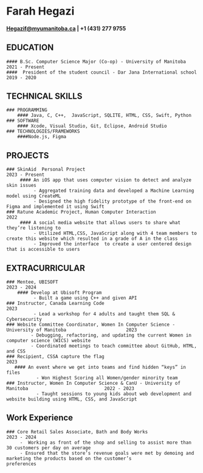 # Farah Hegazi 
#### Hegazif@myumanitoba.ca | +1 (431) 277 9755
## **EDUCATION** 

    #### B.Sc. Computer Science Major (Co-op) - University of Manitoba					             2021 - Present
    ####  President of the student council - Dar Jana International school 				             2019 - 2020 

## **TECHNICAL SKILLS** 
    ### PROGRAMMING 
        #### Java, C, C++,  JavaScript, SQLITE, HTML, CSS, Swift, Python
    ### SOFTWARE 
        #### Xcode, Visual Studio, Git, Eclipse, Android Studio
    ### TECHNOLOGIES/FRAMEWORKS 
        ####Node.js, Figma

## **PROJECTS**
    ### SkinAid  Personal Project									                                             2023 - Present 
         #### An iOS app that uses computer vision to detect and analyze skin issues 
              - Aggregated training data and developed a Machine Learning model using CreateML 
              - Designed the high fidelity prototype of the front-end on Figma and implemented it using Swift 
    ### Ratune Academic Project, Human Computer Interaction	                                                                                              2022 
         #### A social media website that allows users to share what they’re listening to					
              - Utilized HTML,CSS, JavaScript along with 4 team members to create this website which resulted in a grade of A in the class
              - Improved the interface  to create a user centered design that is accessible to users

## **EXTRACURRICULAR**

    ### Mentee, UBISOFT  	  											                                               2023 - 2024
        #### Develop at Ubisoft Program											              
              - Built a game using C++ and given API
    ### Instructor, Canada Learning Code 											                                           2023
              - Lead a workshop for 4 adults and taught them SQL & Cybersecurity
    ### Website Committee Coordinator, Women In Computer Science - University of Manitoba			           2023 
             - Debugging, refactoring, and updating the current Women in computer science (WICS) website
             - Coordinated meetings to teach committee about GitHub, HTML, and CSS 
    ### Recipient, CSSA capture the flag    											                                        2023
       #### An event where we get into teams and find hidden “keys” in files 				
               - Won Highest Scoring all Women/gender minority team 
    ### Instructor, Women In Computer Science & CanU - University of Manitoba 				             2022 - 2023 
               - Taught sessions to young kids about web development and website building using HTML, CSS, and JavaScript 

## **Work Experience**

    ### Core Retail Sales Associate, Bath and Body Works  				                                           2023 - 2024
         -  Working as front of the shop and selling to assist more than 30 customers per day on average				                                           
         - Ensured that the store’s revenue goals were met by demoing and marketing the products based on the customer’s                              preferences
